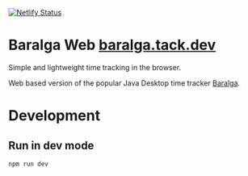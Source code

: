 [![Netlify Status](https://api.netlify.com/api/v1/badges/3bcae6c8-f168-44aa-9158-12ac2184f164/deploy-status)](https://app.netlify.com/sites/baralga-web/deploys)

# Baralga Web [baralga.tack.dev](https://www.baralga.tack.dev/)

Simple and lightweight time tracking in the browser.

Web based version of the popular Java Desktop time tracker [Baralga](https://baralga.github.io/).


# Development

## Run in dev mode

    npm run dev